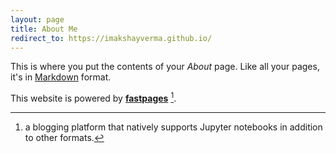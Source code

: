 ```yaml
---
layout: page
title: About Me
redirect_to: https://imakshayverma.github.io/
---
```


This is where you put the contents of your _About_ page. Like all your pages, it's in [Markdown](https://guides.github.com/features/mastering-markdown/) format.

This website is powered by **[fastpages](https://github.com/fastai/fastpages)** [^1].

[^1]: a blogging platform that natively supports Jupyter notebooks in addition to other formats.
